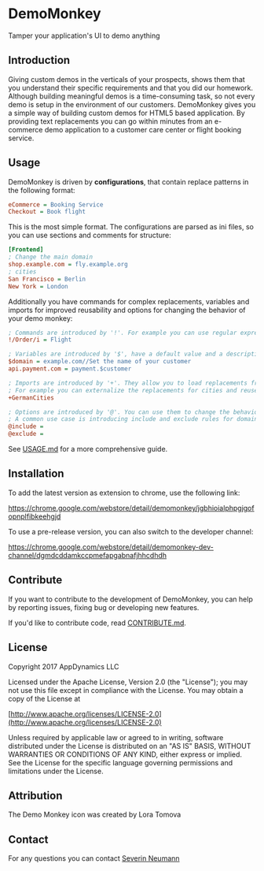 # DemoMonkey

Tamper your application's UI to demo anything

## Introduction

Giving custom demos in the verticals of your prospects, shows them that you understand their specific requirements and
that you did our homework. Although building meaningful demos is a time-consuming task, so not every demo is setup in
the environment of our customers. DemoMonkey gives you a simple way of building custom demos for HTML5 based application.
By providing text replacements you can go within minutes from an e-commerce demo application to a customer care center or
flight booking service.

## Usage

DemoMonkey is driven by __configurations__, that contain replace patterns in the following format:

```ini
eCommerce = Booking Service
Checkout = Book flight
```

This is the most simple format. The configurations are parsed as ini files, so you can use sections and comments for structure:

```ini
[Frontend]
; Change the main domain
shop.example.com = fly.example.org
; cities
San Francisco = Berlin
New York = London
```

Additionally you have commands for complex replacements, variables and imports for improved reusability and options for
changing the behavior of your demo monkey:

```ini
; Commands are introduced by '!'. For example you can use regular expressions:
!/Order/i = Flight

; Variables are introduced by '$', have a default value and a description
$domain = example.com//Set the name of your customer
api.payment.com = payment.$customer

; Imports are introduced by '+'. They allow you to load replacements from other configurations.
; For example you can externalize the replacements for cities and reuse it over and over again.
+GermanCities

; Options are introduced by '@'. You can use them to change the behavior of tampermonkey.
; A common use case is introducing include and exclude rules for domains:
@include =
@exclude =
```

See [USAGE.md](USAGE.md) for a more comprehensive guide.

## Installation

To add the latest version as extension to chrome, use the following link:

<https://chrome.google.com/webstore/detail/demomonkey/jgbhioialphpgjgofopnplfibkeehgjd>

To use a pre-release version, you can also switch to the developer channel:

<https://chrome.google.com/webstore/detail/demomonkey-dev-channel/dgmdcddamkccpmefapgabnafjhhcdhdh>

## Contribute

If you want to contribute to the development of DemoMonkey, you can help by reporting issues, fixing bug or developing
new features.

If you'd like to contribute code, read [CONTRIBUTE.md](CONTRIBUTE.md).

## License

Copyright 2017 AppDynamics LLC

Licensed under the Apache License, Version 2.0 (the "License"); you may not use this file except in compliance with the License.
You may obtain a copy of the License at

[http://www.apache.org/licenses/LICENSE-2.0](http://www.apache.org/licenses/LICENSE-2.0)

Unless required by applicable law or agreed to in writing, software distributed under the License is distributed on an
"AS IS" BASIS, WITHOUT WARRANTIES OR CONDITIONS OF ANY KIND, either express or implied.
See the License for the specific language governing permissions and limitations under the License.

## Attribution

The Demo Monkey icon was created by Lora Tomova

## Contact

For any questions you can contact [Severin Neumann](https://github.com/svrnm)
